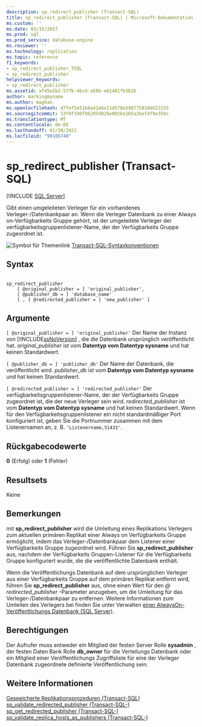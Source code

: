 ```yaml
---
description: sp_redirect_publisher (Transact-SQL)
title: sp_redirect_publisher (Transact-SQL) | Microsoft-Dokumentation
ms.custom: ''
ms.date: 03/15/2017
ms.prod: sql
ms.prod_service: database-engine
ms.reviewer: ''
ms.technology: replication
ms.topic: reference
f1_keywords:
- sp_redirect_publisher_TSQL
- sp_redirect_publisher
helpviewer_keywords:
- sp_redirect_publisher
ms.assetid: af45e2b2-57fb-4bcd-a58b-e61401fb3b26
author: markingmyname
ms.author: maghan
ms.openlocfilehash: d7fef5e51b8a41e6e21d570a398775810dd23155
ms.sourcegitcommit: 33f0f190f962059826e002be165a2bef4f9e350c
ms.translationtype: MT
ms.contentlocale: de-DE
ms.lasthandoff: 01/30/2021
ms.locfileid: "99185740"
---
```

# <a name="sp_redirect_publisher-transact-sql"></a>sp_redirect_publisher (Transact-SQL)
[!INCLUDE [SQL Server](../../includes/applies-to-version/sqlserver.md)]

  Gibt einen umgeleiteten Verleger für ein vorhandenes Verleger-/Datenbankpaar an. Wenn die Verleger Datenbank zu einer Always on-Verfügbarkeits Gruppe gehört, ist der umgeleitete Verleger der verfügbarkeitsgruppenlistener-Name, der der Verfügbarkeits Gruppe zugeordnet ist.  
  
 ![Symbol für Themenlink](../../database-engine/configure-windows/media/topic-link.gif "Symbol für Themenlink") [Transact-SQL-Syntaxkonventionen](../../t-sql/language-elements/transact-sql-syntax-conventions-transact-sql.md)  
  
## <a name="syntax"></a>Syntax  
  
```  
  
sp_redirect_publisher   
    [ @original_publisher = ] 'original_publisher',  
    [ @publisher_db = ] 'database_name'   
    [ , [ @redirected_publisher = ] 'new_publisher' ]  
```  
  
## <a name="arguments"></a>Argumente  
`[ @original_publisher = ] 'original_publisher'` Der Name der Instanz von [!INCLUDE[ssNoVersion](../../includes/ssnoversion-md.md)] , die die Datenbank ursprünglich veröffentlicht hat. *original_publisher* ist vom **Datentyp vom Datentyp sysname** und hat keinen Standardwert.  
  
`[ @publisher_db = ] 'publisher_db'` Der Name der Datenbank, die veröffentlicht wird. *publisher_db* ist vom **Datentyp vom Datentyp sysname** und hat keinen Standardwert.  
  
`[ @redirected_publisher = ] 'redirected_publisher'` Der verfügbarkeitsgruppenlistener-Name, der der Verfügbarkeits Gruppe zugeordnet ist, die der neue Verleger sein wird. *redirected_publisher* ist vom **Datentyp vom Datentyp sysname** und hat keinen Standardwert. Wenn für den Verfügbarkeitsgruppenlistener ein nicht standardmäßiger Port konfiguriert ist, geben Sie die Portnummer zusammen mit dem Listenernamen an, z. B. `'Listenername,51433'`.  
  
## <a name="return-code-values"></a>Rückgabecodewerte  
 **0** (Erfolg) oder **1** (Fehler)  
  
## <a name="result-sets"></a>Resultsets  
 Keine  
  
## <a name="remarks"></a>Bemerkungen  
 mit **sp_redirect_publisher** wird die Umleitung eines Replikations Verlegers zum aktuellen primären Replikat einer Always on Verfügbarkeits Gruppe ermöglicht, indem das Verleger-/Datenbankpaar dem Listener einer Verfügbarkeits Gruppe zugeordnet wird. Führen Sie **sp_redirect_publisher** aus, nachdem der Verfügbarkeits Gruppen-Listener für die Verfügbarkeits Gruppe konfiguriert wurde, die die veröffentlichte Datenbank enthält.  
  
 Wenn die Veröffentlichungs Datenbank auf dem ursprünglichen Verleger aus einer Verfügbarkeits Gruppe auf dem primären Replikat entfernt wird, führen Sie **sp_redirect_publisher** aus, ohne einen Wert für den *\@ redirected_publisher* -Parameter anzugeben, um die Umleitung für das Verleger-/Datenbankpaar zu entfernen. Weitere Informationen zum Umleiten des Verlegers bei finden Sie unter Verwalten [einer AlwaysOn-Veröffentlichungs Datenbank &#40;SQL Server&#41;](../../database-engine/availability-groups/windows/maintaining-an-always-on-publication-database-sql-server.md).  
  
## <a name="permissions"></a>Berechtigungen  
 Der Aufrufer muss entweder ein Mitglied der festen Server Rolle **sysadmin** , der festen Daten Bank Rolle **db_owner** für die Verteilungs Datenbank oder ein Mitglied einer Veröffentlichungs Zugriffsliste für eine der Verleger Datenbank zugeordnete definierte Veröffentlichung sein.  
  
## <a name="see-also"></a>Weitere Informationen  
 [Gespeicherte Replikationsprozeduren &#40;Transact-SQL&#41;](../../relational-databases/system-stored-procedures/replication-stored-procedures-transact-sql.md)   
 [sp_validate_redirected_publisher &#40;Transact-SQL-&#41;](../../relational-databases/system-stored-procedures/sp-validate-redirected-publisher-transact-sql.md)   
 [sp_get_redirected_publisher &#40;Transact-SQL-&#41;](../../relational-databases/system-stored-procedures/sp-get-redirected-publisher-transact-sql.md)   
 [sp_validate_replica_hosts_as_publishers &#40;Transact-SQL-&#41;](../../relational-databases/system-stored-procedures/sp-validate-replica-hosts-as-publishers-transact-sql.md)  
  
  
